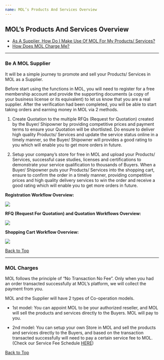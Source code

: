 ```yaml
---
name: MOL’s Products And Services Overview
---
```


## MOL’s Products And Services Overview

  * [As A Supplier, How Do I Make Use Of MOL For My Products/ Services?](#be-a-mol-supplier)
  * [How Does MOL Charge Me?](#mol-charges)

---

###  Be A MOL Supplier

It will be a simple journey to promote and sell your Products/ Services in MOL as a Supplier.

Before start using the functions in MOL, you will need to register for a free membership account and provide the supporting documents (a copy of your business license or its equivalent) to let us know that you are a real supplier. After the verification had been completed, you will be able to start taking orders and earning money in MOL via 2 methods.

1.	Create Quotation to the multiple RFQs (Request for Quotation) created by the Buyer/ Shipowner by providing competitive prices and payment terms to ensure your Quotation will be shortlisted. Do ensure to deliver high quality Products/ Services and update the service status online in a timely manner, so the Buyer/ Shipowner will provides a good rating to you which will enable you to get more orders in future.

2.	Setup your company’s store for free in MOL and upload your Products/ Services, successful case studies, licenses and certifications to demonstrate your service qualification to thousands of Buyers. When a Buyer/ Shipowner puts your Products/ Services into the shopping cart, ensure to confirm the order in a timely manner, providing competitive prices and high quality delivery services to win the order and receive a good rating which will enable you to get more orders in future.

**Registration Workflow Overview:**

![](https://bwec-file.oss-cn-hongkong.aliyuncs.com/cms/Registration_Workflow_Overview_Supplier.png)

**RFQ (Request For Quotation) and Quotation Workflows Overview:**

![](https://bwec-file.oss-cn-hongkong.aliyuncs.com/cms/RFQ_and_Quotation_Workflows_Overview_Supplier.png)

**Shopping Cart Workflow Overview:**

![](https://bwec-file.oss-cn-hongkong.aliyuncs.com/cms/Shopping_Cart_Workflow_Overview.png)

  [Back to Top](mol_prod_ser_overview#)
  
---

### MOL Charges

MOL follows the principle of “No Transaction No Fee”. Only when you had an order transacted successfully at MOL’s platform, we will collect the payment from you.

MOL and the Supplier will have 2 types of Co-operation models. 

-	1st model: You can appoint MOL to be your authorized reseller, and MOL will sell the products and services directly to the Buyers. MOL will pay to you.

-	2nd model: You can setup your own Store in MOL and sell the products and services directly to the Buyers, and based on the transaction transacted successfully will need to pay a certain service fee to MOL. (Check our Service Fee Schedule  [HERE](https://aboutus.emarineonline.com/docs/terms/fee))

  [Back to Top](mol_prod_ser_overview#)
  
